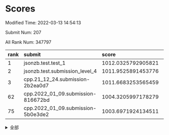 # Scores

Modified Time: 2022-03-13 14:54:13

Submit Num: 207

All Rank Num: 347797

| rank |               submit               |       score        |       sigma        | pk_num |
| :--- | :--------------------------------- | :----------------- | :----------------- | :----- |
| 1    | jsonzb.test.test_1                 | 1012.0325792905821 | 0.8112795667001242 | 6719   |
| 2    | jsonzb.test.submission_level_4     | 1011.9525891453776 | 0.7935820453248256 | 6722   |
| 3    | cpp.21_12_24.submission-2b2ea0d7   | 1011.6683253565459 | 0.7794442553154305 | 6719   |
| 62   | cpp.2022_01_09.submission-816672bd | 1004.3205997178279 | 0.7085593480352728 | 6723   |
| 75   | cpp.2022_01_09.submission-5b0e3de2 | 1003.6971924134511 | 0.7207457501961776 | 6723   |


<details>
<summary>全部</summary>

| rank |                 submit                 |       score        |       sigma        | pk_num |
| :--- | :------------------------------------- | :----------------- | :----------------- | :----- |
| 1    | jsonzb.test.test_1                     | 1012.0325792905821 | 0.8112795667001242 | 6719   |
| 2    | jsonzb.test.submission_level_4         | 1011.9525891453776 | 0.7935820453248256 | 6722   |
| 3    | cpp.21_12_24.submission-2b2ea0d7       | 1011.6683253565459 | 0.7794442553154305 | 6719   |
| 4    | gobigger.level_3.submission_level_3_22 | 1011.3852559201986 | 0.7586195245035158 | 6718   |
| 5    | gobigger.level_3.submission_level_3_16 | 1011.0598464287066 | 0.76080977085837   | 6725   |
| 6    | gobigger.level_3.submission_level_3_20 | 1011.0575982826978 | 0.7793774644352239 | 6725   |
| 7    | gobigger.level_3.submission_level_3_27 | 1011.0541343196228 | 0.768363922101358  | 6721   |
| 8    | gobigger.level_3.submission_level_3_34 | 1010.9561679069657 | 0.7845339146846061 | 6721   |
| 9    | gobigger.level_3.submission_level_3_6  | 1010.9517276862456 | 0.7953868481498864 | 6720   |
| 10   | gobigger.level_3.submission_level_3_43 | 1010.9439756673138 | 0.7463652672646174 | 6723   |
| 11   | gobigger.level_3.submission_level_3_11 | 1010.9120565635526 | 0.7522982886167792 | 6725   |
| 12   | gobigger.level_3.submission_level_3_30 | 1010.8954794892509 | 0.7677399988200229 | 6722   |
| 13   | gobigger.level_3.submission_level_3_15 | 1010.7838313211913 | 0.744241055059752  | 6715   |
| 14   | gobigger.level_3.submission_level_3_19 | 1010.6620920706388 | 0.7570046808092297 | 6721   |
| 15   | gobigger.level_3.submission_level_3_0  | 1010.6343486502004 | 0.7729482638158541 | 6719   |
| 16   | gobigger.level_3.submission_level_3_4  | 1010.4961113886174 | 0.7790251508714724 | 6721   |
| 17   | gobigger.level_3.submission_level_3_48 | 1010.4763982003698 | 0.7652502239694938 | 6719   |
| 18   | gobigger.level_3.submission_level_3_28 | 1010.4487302388299 | 0.7712744758524279 | 6718   |
| 19   | gobigger.level_3.submission_level_3_33 | 1010.444434889023  | 0.77851169255598   | 6722   |
| 20   | gobigger.level_3.submission_level_3_26 | 1010.4381944489603 | 0.77474303826611   | 6723   |
| 21   | gobigger.level_3.submission_level_3_24 | 1010.4055725805301 | 0.7468671961093015 | 6722   |
| 22   | gobigger.level_3.submission_level_3_46 | 1010.3396376746034 | 0.7410684063014511 | 6722   |
| 23   | gobigger.level_3.submission_level_3_40 | 1010.2460220210085 | 0.7628972128321496 | 6721   |
| 24   | gobigger.level_3.submission_level_3_9  | 1010.2150138334525 | 0.7603699450767242 | 6715   |
| 25   | gobigger.level_3.submission_level_3_13 | 1010.1960064333974 | 0.7771871377495575 | 6721   |
| 26   | gobigger.level_3.submission_level_3_2  | 1010.1934450406743 | 0.7560319377581404 | 6724   |
| 27   | gobigger.level_3.submission_level_3_44 | 1010.1867128661733 | 0.7702122420147919 | 6717   |
| 28   | gobigger.level_3.submission_level_3_36 | 1009.9415301287743 | 0.7744081555266839 | 6721   |
| 29   | gobigger.level_3.submission_level_3_1  | 1009.9331793919105 | 0.7340035178470665 | 6719   |
| 30   | gobigger.level_3.submission_level_3_3  | 1009.9058750717962 | 0.7364335421108702 | 6722   |
| 31   | gobigger.level_3.submission_level_3_39 | 1009.890768759067  | 0.77004701822583   | 6715   |
| 32   | gobigger.level_3.submission_level_3_12 | 1009.8741751361533 | 0.7676472129435524 | 6720   |
| 33   | gobigger.level_3.submission_level_3_37 | 1009.8237423032449 | 0.753618133552277  | 6719   |
| 34   | gobigger.level_3.submission_level_3_38 | 1009.766611920415  | 0.7552140948892587 | 6720   |
| 35   | gobigger.level_3.submission_level_3_42 | 1009.7520789122102 | 0.7508812358176313 | 6722   |
| 36   | gobigger.level_3.submission_level_3_47 | 1009.7415569208    | 0.7557997609043176 | 6721   |
| 37   | gobigger.level_3.submission_level_3_45 | 1009.6938981148655 | 0.7621625790015942 | 6722   |
| 38   | gobigger.level_3.submission_level_3_49 | 1009.6778797756305 | 0.7451087071155418 | 6725   |
| 39   | gobigger.level_3.submission_level_3_21 | 1009.6675408852988 | 0.7578645576187646 | 6719   |
| 40   | gobigger.level_3.submission_level_3_7  | 1009.6467445063346 | 0.7415926759943139 | 6714   |
| 41   | gobigger.level_3.submission_level_3_25 | 1009.6207111257953 | 0.7755766269841559 | 6720   |
| 42   | gobigger.level_3.submission_level_3_35 | 1009.585410214643  | 0.753961186627861  | 6722   |
| 43   | gobigger.level_3.submission_level_3_41 | 1009.5722227514168 | 0.762399925291432  | 6719   |
| 44   | gobigger.level_3.submission_level_3_29 | 1009.5311815033167 | 0.7473737473337515 | 6719   |
| 45   | gobigger.level_3.submission_level_3_10 | 1009.3761186813437 | 0.749078004308292  | 6724   |
| 46   | gobigger.level_3.submission_level_3_18 | 1009.2539080427667 | 0.7279419217072164 | 6725   |
| 47   | gobigger.level_3.submission_level_3_14 | 1009.1278089547706 | 0.7551798625975171 | 6724   |
| 48   | gobigger.level_3.submission_level_3_17 | 1009.1083547353397 | 0.7498947373588707 | 6724   |
| 49   | gobigger.level_3.submission_level_3_8  | 1008.9534669755558 | 0.7503000098487225 | 6721   |
| 50   | gobigger.level_3.submission_level_3_23 | 1008.7735141840857 | 0.7637628587352081 | 6724   |
| 51   | gobigger.level_3.submission_level_3_32 | 1008.638541810231  | 0.7435623856557304 | 6717   |
| 52   | gobigger.level_3.submission_level_3_5  | 1008.1911389519771 | 0.7537191028965322 | 6720   |
| 53   | gobigger.level_3.submission_level_3_31 | 1008.0078951487893 | 0.7311600002009272 | 6722   |
| 54   | gobigger.level_1.submission_level_1_36 | 1005.2533504888213 | 0.7221938156967146 | 6718   |
| 55   | gobigger.level_1.submission_level_1_18 | 1004.9531303162255 | 0.7279523075102751 | 6715   |
| 56   | gobigger.level_1.submission_level_1_21 | 1004.9128370498689 | 0.7205797555715447 | 6721   |
| 57   | gobigger.level_1.submission_level_1_0  | 1004.8139880853314 | 0.7115854538546167 | 6726   |
| 58   | gobigger.level_1.submission_level_1_7  | 1004.6173188908715 | 0.7214659704762795 | 6724   |
| 59   | gobigger.level_1.submission_level_1_12 | 1004.431777140267  | 0.7250815271366481 | 6719   |
| 60   | gobigger.level_1.submission_level_1_1  | 1004.3524539216784 | 0.7254570266017277 | 6722   |
| 61   | gobigger.level_1.submission_level_1_39 | 1004.3306292007466 | 0.7258341563775553 | 6722   |
| 62   | cpp.2022_01_09.submission-816672bd     | 1004.3205997178279 | 0.7085593480352728 | 6723   |
| 63   | gobigger.level_1.submission_level_1_34 | 1004.2696062045816 | 0.7253754284848157 | 6721   |
| 64   | gobigger.level_1.submission_level_1_16 | 1004.268460086154  | 0.7226240967841567 | 6723   |
| 65   | gobigger.level_1.submission_level_1_2  | 1004.2135534949214 | 0.704671264859846  | 6721   |
| 66   | gobigger.level_1.submission_level_1_49 | 1004.1531405201006 | 0.715501954776303  | 6719   |
| 67   | gobigger.level_1.submission_level_1_11 | 1003.9947321328566 | 0.7065906147127372 | 6726   |
| 68   | gobigger.level_1.submission_level_1_4  | 1003.9285685103443 | 0.7011894990089582 | 6712   |
| 69   | gobigger.level_1.submission_level_1_8  | 1003.8784657990616 | 0.7151020099601296 | 6718   |
| 70   | gobigger.level_1.submission_level_1_20 | 1003.8154255656297 | 0.7021716880624163 | 6718   |
| 71   | gobigger.level_1.submission_level_1_32 | 1003.8088099007875 | 0.719041259503663  | 6719   |
| 72   | gobigger.level_1.submission_level_1_45 | 1003.8033732408832 | 0.721222632372717  | 6720   |
| 73   | gobigger.level_1.submission_level_1_26 | 1003.7865301203892 | 0.7214367481370371 | 6725   |
| 74   | gobigger.level_1.submission_level_1_17 | 1003.7415250565621 | 0.7107643528461574 | 6724   |
| 75   | cpp.2022_01_09.submission-5b0e3de2     | 1003.6971924134511 | 0.7207457501961776 | 6723   |
| 76   | gobigger.level_1.submission_level_1_31 | 1003.5853778175031 | 0.7086702651166447 | 6720   |
| 77   | gobigger.level_1.submission_level_1_40 | 1003.4112042606478 | 0.7207460983035129 | 6727   |
| 78   | gobigger.level_1.submission_level_1_15 | 1003.4023155553698 | 0.7076046597954159 | 6720   |
| 79   | gobigger.level_1.submission_level_1_29 | 1003.3835036061503 | 0.728538575790261  | 6717   |
| 80   | gobigger.level_1.submission_level_1_46 | 1003.2842886705147 | 0.7077879686526033 | 6720   |
| 81   | gobigger.level_1.submission_level_1_6  | 1003.2816305420289 | 0.71253993427141   | 6724   |
| 82   | gobigger.level_1.submission_level_1_43 | 1003.2671293383246 | 0.7236966477322746 | 6721   |
| 83   | gobigger.level_1.submission_level_1_41 | 1003.2356870678105 | 0.7195718206443035 | 6718   |
| 84   | gobigger.level_1.submission_level_1_28 | 1003.1658972751142 | 0.7094054654484899 | 6726   |
| 85   | gobigger.level_1.submission_level_1_9  | 1003.1590238032826 | 0.7265480622429554 | 6722   |
| 86   | gobigger.level_1.submission_level_1_48 | 1003.0643143527776 | 0.7168544533367555 | 6723   |
| 87   | gobigger.level_1.submission_level_1_44 | 1003.060776366421  | 0.7185397998622831 | 6725   |
| 88   | gobigger.level_1.submission_level_1_5  | 1002.942199135823  | 0.7179231201269646 | 6724   |
| 89   | gobigger.level_1.submission_level_1_22 | 1002.9212104551091 | 0.7188000680055071 | 6719   |
| 90   | gobigger.level_1.submission_level_1_19 | 1002.9173043237244 | 0.7164598622817002 | 6718   |
| 91   | gobigger.level_1.submission_level_1_23 | 1002.9073299689708 | 0.6995966249002803 | 6723   |
| 92   | gobigger.level_1.submission_level_1_13 | 1002.835678077731  | 0.7143701678392798 | 6718   |
| 93   | gobigger.level_1.submission_level_1_33 | 1002.7533859031754 | 0.7014518247834143 | 6722   |
| 94   | gobigger.level_1.submission_level_1_47 | 1002.6890060764907 | 0.7210000124627658 | 6718   |
| 95   | gobigger.level_1.submission_level_1_24 | 1002.5561167956238 | 0.7166269830769225 | 6721   |
| 96   | gobigger.level_1.submission_level_1_35 | 1002.5011613887209 | 0.7245705966858377 | 6720   |
| 97   | gobigger.level_1.submission_level_1_38 | 1002.4057511662161 | 0.7115603731194532 | 6719   |
| 98   | gobigger.level_1.submission_level_1_37 | 1002.2084672866399 | 0.7068754162582965 | 6720   |
| 99   | gobigger.level_1.submission_level_1_3  | 1002.2051886442958 | 0.7167117794512037 | 6720   |
| 100  | gobigger.level_1.submission_level_1_42 | 1002.1721461617547 | 0.7035595096112013 | 6724   |
| 101  | gobigger.level_1.submission_level_1_25 | 1001.9474158791494 | 0.7155365288822335 | 6719   |
| 102  | gobigger.level_1.submission_level_1_27 | 1001.9306317772351 | 0.7154979805103568 | 6720   |
| 103  | gobigger.level_1.submission_level_1_10 | 1001.8206908180608 | 0.7065064429596587 | 6722   |
| 104  | gobigger.level_1.submission_level_1_30 | 1001.4950984465154 | 0.7126903282688648 | 6723   |
| 105  | gobigger.level_1.submission_level_1_14 | 1001.0050590602438 | 0.7221468587168556 | 6719   |
| 106  | gobigger.random.submission_random_23   | 997.5140604184172  | 0.7089719261296287 | 6722   |
| 107  | gobigger.random.submission_random_45   | 997.1343916795506  | 0.7142102759468291 | 6719   |
| 108  | gobigger.random.submission_random_18   | 997.1232366804387  | 0.7051135349326716 | 6719   |
| 109  | gobigger.random.submission_random_2    | 996.9310231799144  | 0.719144321268821  | 6723   |
| 110  | gobigger.random.submission_random_29   | 996.8000344004781  | 0.7074229580163512 | 6723   |
| 111  | gobigger.random.submission_random_26   | 996.7398072422792  | 0.7129874861920729 | 6721   |
| 112  | gobigger.random.submission_random_44   | 996.6719031354231  | 0.7189731835426644 | 6720   |
| 113  | gobigger.random.submission_random_10   | 996.5502543559005  | 0.7129070184758333 | 6716   |
| 114  | gobigger.random.submission_random_37   | 996.5382385474461  | 0.6990661750492044 | 6723   |
| 115  | gobigger.random.submission_random_6    | 996.5344420493232  | 0.7198431110641467 | 6720   |
| 116  | gobigger.random.submission_random_15   | 996.5315294900272  | 0.7084585029807571 | 6718   |
| 117  | gobigger.random.submission_random_24   | 996.5131920565245  | 0.7018116413074903 | 6723   |
| 118  | gobigger.random.submission_random_25   | 996.455522312842   | 0.711819235236496  | 6724   |
| 119  | gobigger.random.submission_random_14   | 996.4412893854187  | 0.7020107715208725 | 6718   |
| 120  | gobigger.random.submission_random_13   | 996.4114202605616  | 0.7198547656579763 | 6717   |
| 121  | gobigger.random.submission_random_38   | 996.2956819858631  | 0.7146680180784504 | 6728   |
| 122  | gobigger.random.submission_random_40   | 996.2811853976308  | 0.708946946418402  | 6720   |
| 123  | gobigger.random.submission_random_11   | 996.2522082154787  | 0.7101785118577116 | 6720   |
| 124  | gobigger.random.submission_random_28   | 996.2220511046509  | 0.7124739852558001 | 6724   |
| 125  | gobigger.random.submission_random_47   | 996.2123477260831  | 0.7224555249388366 | 6717   |
| 126  | gobigger.random.submission_random_12   | 996.2084748973779  | 0.7051111258271411 | 6724   |
| 127  | gobigger.random.submission_random_3    | 996.1689506809126  | 0.7095035296544472 | 6717   |
| 128  | gobigger.random.submission_random_19   | 996.0823209591721  | 0.7064352495804437 | 6717   |
| 129  | gobigger.random.submission_random_17   | 996.0624428470217  | 0.700673440907727  | 6726   |
| 130  | gobigger.random.submission_random_0    | 996.019276377228   | 0.7102003498714988 | 6724   |
| 131  | gobigger.random.submission_random_9    | 995.9874864205261  | 0.7087438541545391 | 6718   |
| 132  | gobigger.random.submission_random_42   | 995.97489216765    | 0.7150439150950275 | 6718   |
| 133  | gobigger.random.submission_random_36   | 995.9217064540461  | 0.7069333554996851 | 6726   |
| 134  | gobigger.random.submission_random_30   | 995.9207397775227  | 0.7052506397088408 | 6722   |
| 135  | gobigger.random.submission_random_21   | 995.9063036225509  | 0.7249565558243457 | 6721   |
| 136  | gobigger.random.submission_random_27   | 995.8804779249998  | 0.7138435279565786 | 6720   |
| 137  | gobigger.random.submission_random_1    | 995.8276009969941  | 0.7173723764209166 | 6723   |
| 138  | gobigger.random.submission_random_31   | 995.8132999275955  | 0.701501501006208  | 6717   |
| 139  | gobigger.random.submission_random_5    | 995.8047603567398  | 0.6946747739131268 | 6718   |
| 140  | gobigger.random.submission_random_4    | 995.7878221380408  | 0.7113649287222388 | 6721   |
| 141  | gobigger.random.submission_random_32   | 995.6647810358064  | 0.7005742364751935 | 6721   |
| 142  | gobigger.random.submission_random_43   | 995.6421674574516  | 0.7098673036616456 | 6722   |
| 143  | gobigger.random.submission_random_49   | 995.5608830127394  | 0.7094050891567416 | 6718   |
| 144  | gobigger.random.submission_random_46   | 995.5103320937623  | 0.6906975999608481 | 6720   |
| 145  | gobigger.random.submission_random_39   | 995.4939046529739  | 0.7248402128963868 | 6718   |
| 146  | gobigger.random.submission_random_7    | 995.4198518667507  | 0.7132270214193318 | 6725   |
| 147  | gobigger.random.submission_random_20   | 995.3972632700228  | 0.7041754362672064 | 6726   |
| 148  | gobigger.random.submission_random_41   | 995.3957221020353  | 0.7342888148037943 | 6720   |
| 149  | gobigger.random.submission_random_16   | 995.3345548131657  | 0.7020046340385616 | 6717   |
| 150  | gobigger.random.submission_random_8    | 995.3051995892782  | 0.7229964211314904 | 6720   |
| 151  | gobigger.random.submission_random_48   | 995.2889167327944  | 0.7175608340999649 | 6719   |
| 152  | gobigger.random.submission_random_34   | 995.163025600242   | 0.7238150008495777 | 6721   |
| 153  | gobigger.random.submission_random_33   | 994.7370740911994  | 0.7100623168782597 | 6719   |
| 154  | gobigger.random.submission_random_35   | 994.6390700453445  | 0.712203758285195  | 6723   |
| 155  | gobigger.level_2.submission_level_2_10 | 994.6075909967265  | 0.7451291679732055 | 6720   |
| 156  | gobigger.random.submission_random_22   | 994.1804572443497  | 0.7152783144882696 | 6725   |
| 157  | gobigger.level_2.submission_level_2_45 | 993.6055614109646  | 0.7582384958690493 | 6721   |
| 158  | gobigger.level_2.submission_level_2_46 | 993.603080517531   | 0.7327046481338708 | 6723   |
| 159  | gobigger.level_2.submission_level_2_11 | 993.5286687777115  | 0.7413945780293844 | 6721   |
| 160  | gobigger.level_2.submission_level_2_25 | 993.4045239449167  | 0.7434508865247375 | 6723   |
| 161  | gobigger.level_2.submission_level_2_48 | 993.3878086027149  | 0.7300981275719535 | 6717   |
| 162  | gobigger.level_2.submission_level_2_5  | 993.292141761762   | 0.7414533503932805 | 6724   |
| 163  | gobigger.level_2.submission_level_2_8  | 993.2255647825593  | 0.7497727557600842 | 6721   |
| 164  | gobigger.level_2.submission_level_2_21 | 993.0869179957248  | 0.7345191409377373 | 6725   |
| 165  | gobigger.level_2.submission_level_2_38 | 992.9952167963205  | 0.7288285185921175 | 6724   |
| 166  | gobigger.level_2.submission_level_2_4  | 992.9926216942044  | 0.738899594961755  | 6721   |
| 167  | gobigger.level_2.submission_level_2_34 | 992.8981959925898  | 0.7289008824718034 | 6716   |
| 168  | gobigger.level_2.submission_level_2_40 | 992.8904947893698  | 0.7383752487916788 | 6721   |
| 169  | gobigger.level_2.submission_level_2_16 | 992.7900474545094  | 0.7297787892485308 | 6727   |
| 170  | gobigger.level_2.submission_level_2_22 | 992.6434291629384  | 0.7374437728084249 | 6724   |
| 171  | gobigger.level_2.submission_level_2_43 | 992.6401041838325  | 0.737664674999214  | 6718   |
| 172  | gobigger.level_2.submission_level_2_37 | 992.6270107479947  | 0.7349896812819543 | 6722   |
| 173  | gobigger.level_2.submission_level_2_33 | 992.5414077814385  | 0.7526746021076403 | 6716   |
| 174  | gobigger.level_2.submission_level_2_9  | 992.480966478148   | 0.7423586520443782 | 6721   |
| 175  | gobigger.level_2.submission_level_2_14 | 992.4591433652902  | 0.7502698962178255 | 6725   |
| 176  | gobigger.level_2.submission_level_2_41 | 992.3838159491129  | 0.7571844832268734 | 6724   |
| 177  | gobigger.level_2.submission_level_2_24 | 992.309151770708   | 0.7456276406047407 | 6723   |
| 178  | gobigger.level_2.submission_level_2_31 | 992.2828636521583  | 0.7300767403161444 | 6718   |
| 179  | gobigger.level_2.submission_level_2_42 | 992.2080779116218  | 0.749719987969314  | 6718   |
| 180  | gobigger.level_2.submission_level_2_35 | 992.1887582836126  | 0.7656324916589488 | 6721   |
| 181  | gobigger.level_2.submission_level_2_26 | 992.1533235654186  | 0.7387026477812008 | 6720   |
| 182  | gobigger.level_2.submission_level_2_28 | 992.1416925722785  | 0.7320271711015149 | 6716   |
| 183  | gobigger.level_2.submission_level_2_2  | 992.1395917390056  | 0.734557265875389  | 6718   |
| 184  | gobigger.level_2.submission_level_2_0  | 992.1352837681402  | 0.7271567347413457 | 6721   |
| 185  | gobigger.level_2.submission_level_2_17 | 991.94738772722    | 0.7362423868522816 | 6721   |
| 186  | gobigger.level_2.submission_level_2_6  | 991.8481363852686  | 0.7576557876026858 | 6720   |
| 187  | gobigger.level_2.submission_level_2_32 | 991.8387961367035  | 0.7244070940692925 | 6724   |
| 188  | gobigger.level_2.submission_level_2_23 | 991.8026749477339  | 0.7651473106258004 | 6717   |
| 189  | gobigger.level_2.submission_level_2_19 | 991.6540631320001  | 0.7505961053703141 | 6725   |
| 190  | gobigger.level_2.submission_level_2_7  | 991.5977859383063  | 0.7444005890482785 | 6722   |
| 191  | gobigger.level_2.submission_level_2_49 | 991.5974283423332  | 0.7489179320094584 | 6722   |
| 192  | gobigger.level_2.submission_level_2_12 | 991.3784065300334  | 0.7677334188344612 | 6719   |
| 193  | gobigger.level_2.submission_level_2_3  | 991.2876369111426  | 0.7616810462889042 | 6722   |
| 194  | gobigger.level_2.submission_level_2_15 | 991.2538490510161  | 0.7498083974576881 | 6717   |
| 195  | gobigger.level_2.submission_level_2_39 | 991.1973904102672  | 0.7489931572905809 | 6718   |
| 196  | gobigger.level_2.submission_level_2_13 | 991.065468211116   | 0.7703369692495934 | 6718   |
| 197  | gobigger.level_2.submission_level_2_18 | 991.063002515172   | 0.7638126918342496 | 6720   |
| 198  | gobigger.level_2.submission_level_2_29 | 991.0449009402981  | 0.7718638184431957 | 6715   |
| 199  | gobigger.level_2.submission_level_2_1  | 990.9779141457673  | 0.7746419491438261 | 6721   |
| 200  | gobigger.level_2.submission_level_2_47 | 990.6213267449963  | 0.7500995921964103 | 6720   |
| 201  | gobigger.level_2.submission_level_2_36 | 990.6128638350228  | 0.7679701378042082 | 6716   |
| 202  | gobigger.level_2.submission_level_2_30 | 990.5706002921091  | 0.7581750235315953 | 6719   |
| 203  | gobigger.level_2.submission_level_2_27 | 990.0592118940508  | 0.7772384833401476 | 6718   |
| 204  | gobigger.level_2.submission_level_2_44 | 989.6815601766564  | 0.7769730251562976 | 6719   |
| 205  | gobigger.level_2.submission_level_2_20 | 989.353993540211   | 0.7878407535107386 | 6713   |
| 206  | gobigger.none.submission_none_1        | 976.3582489097633  | 1.4083829678395943 | 6720   |
| 207  | gobigger.none.submission_none_0        | 975.7811374830845  | 1.501845456387161  | 6724   |

</details>